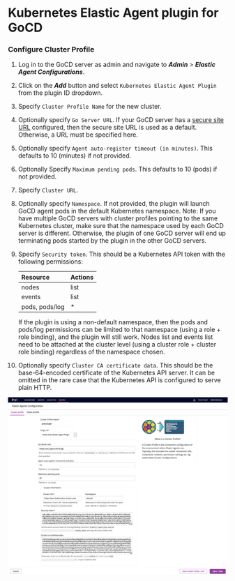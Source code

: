 # Kubernetes Elastic Agent plugin for GoCD

### Configure Cluster Profile

1. Log in to the GoCD server as admin and navigate to **_Admin_** _>_ **_Elastic Agent Configurations_**.

1. Click on the **_Add_** button and select `Kubernetes Elastic Agent Plugin` from the plugin ID dropdown.

1. Specify `Cluster Profile Name` for the new cluster.

1. Optionally specify `Go Server URL`. If your GoCD server has a [secure site URL][secure site URL]
   configured, then the secure site URL is used as a default. Otherwise, a URL must be specified here.

1. Optionally specify `Agent auto-register timeout (in minutes)`. This defaults to 10 (minutes) if not provided.

1. Optionally Specify `Maximum pending pods`. This defaults to 10 (pods) if not provided.

1. Specify `Cluster URL`.

1. Optionally specify `Namespace`. If not provided, the plugin will launch GoCD
   agent pods in the default Kubernetes namespace. Note: If you have multiple
   GoCD servers with cluster profiles pointing to the same Kubernetes cluster,
   make sure that the namespace used by each GoCD server is different.
   Otherwise, the plugin of one GoCD server will end up terminating pods
   started by the plugin in the other GoCD servers.

1. Specify `Security token`. This should be a Kubernetes API token with the
   following permissions:

   | Resource       | Actions     |
   | -------------- | ----------- |
   | nodes          | list        |
   | events         | list        |
   | pods, pods/log | *           |

   If the plugin is using a non-default namespace, then the pods and pods/log permissions
   can be limited to that namespace (using a role + role binding), and the plugin
   will still work. Nodes list and events list need to be attached at the cluster
   level (using a cluster role + cluster role binding) regardless of the
   namespace chosen.

1. Optionally specify `Cluster CA certificate data`. This should be the base-64-encoded certificate
   of the Kubernetes API server. It can be omitted in the rare case that the Kubernetes API
   is configured to serve plain HTTP.

!["Kubernetes Cluster Profile"][1]


[1]: images/cluster-profile.png     "Kubernetes Cluster Profile"
[secure site URL]: https://docs.gocd.org/current/installation/configuring_server_details.html
